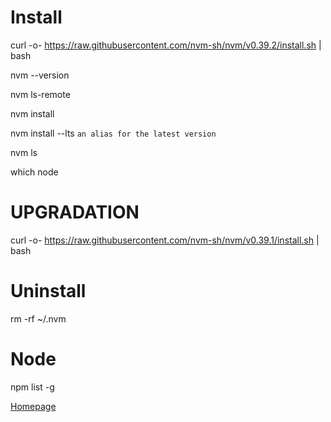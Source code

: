# Install
curl -o- https://raw.githubusercontent.com/nvm-sh/nvm/v0.39.2/install.sh | bash

nvm --version

nvm ls-remote

nvm install <version>

nvm install --lts ```an alias for the latest version```

nvm ls

which node

# UPGRADATION
curl -o- https://raw.githubusercontent.com/nvm-sh/nvm/v0.39.1/install.sh | bash

# Uninstall
rm -rf ~/.nvm


# Node

npm list -g

[Homepage](./0README.md)